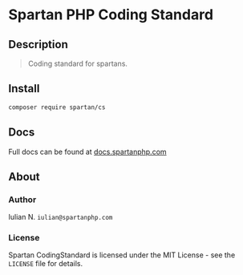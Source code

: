 # Spartan PHP Coding Standard

## Description

> Coding standard for spartans.


## Install

```bash
composer require spartan/cs
```


## Docs

Full docs can be found at [docs.spartanphp.com](http://docs.spartanphp.com)


## About

### Author

Iulian N. `iulian@spartanphp.com`

### License

Spartan CodingStandard is licensed under the MIT License - see the `LICENSE` file for details.
